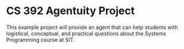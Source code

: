 # CS 392 Agentuity Project
This example project will provide an agent that can help students with logistical, conceptual, and practical questions about the Systems Programming course at SIT.
